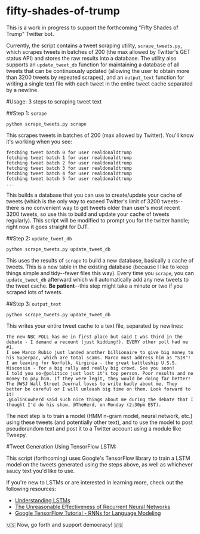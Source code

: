 # fifty-shades-of-trump

This is a work in progress to support the forthcoming "Fifty Shades of Trump" Twitter bot. 

Currently, the script contains a tweet scraping utility, `scrape_tweets.py`, which scrapes tweets in batches of 200 (the max allowed by Twitter's GET status API) and stores the raw results into a database. The utility also supports an `update_tweet_db` function for maintaining a database of all tweets that can be continuously updated (allowing the user to obtain more than 3200 tweets by repeated scrapes), and an `output_text` function for writing a single text file with each tweet in the entire tweet cache separated by a newline.

#Usage: 3 steps to scraping tweet text

##Step 1: `scrape`

`python scrape_tweets.py scrape`

This scrapes tweets in batches of 200 (max allowed by Twitter). You'll know it's working when you see:
```
fetching tweet batch 0 for user realdonaldtrump
fetching tweet batch 1 for user realdonaldtrump
fetching tweet batch 2 for user realdonaldtrump
fetching tweet batch 3 for user realdonaldtrump
fetching tweet batch 4 for user realdonaldtrump
fetching tweet batch 5 for user realdonaldtrump
...
```

This builds a database that you can use to create/update your cache of tweets (which is the only way to exceed Twitter's limit of 3200 tweets--there is no convenient way to get tweets older than user's most recent 3200 tweets, so use this to build and update your cache of tweets regularly). This script will be modified to prompt you for the twitter handle; right now it goes straight for DJT.

##Step 2: `update_tweet_db`

`python scrape_tweets.py update_tweet_db`

This uses the results of `scrape` to build a new database, basically a cache of tweets. This is a new table in the existing database (because I like to keep things simple and tidy--fewer files this way). Every time you `scrape`, you can `update_tweet_db` afterward which will automatically add any new tweets to the tweet cache.  **Be patient**--this step might take a minute or two if you scraped lots of tweets.

##Step 3: `output_text`

`python scrape_tweets.py update_tweet_db`

This writes your entire tweet cache to a text file, separated by newlines:

```
The new NBC POLL has me in first place but said I was third in the debate - I demand a recount (just kidding!). EVERY other poll had me #1.  
I see Marco Rubio just landed another billionaire to give big money to his Superpac, which are total scams. Marco must address him as "SIR"!  
I am leaving for Norfolk, Virginia - the great battleship U.S.S. Wisconsin - for a big rally and really big crowd. See you soon!  
I told you so-@politico just lost it's top person. Poor results and no money to pay him. If they were legit, they would be doing far better!  
The @WSJ Wall Street Journal loves to write badly about me. They better be careful or I will unleash big time on them. Look forward to it!  
.@ColinCowherd said such nice things about me during the debate that I thought I'd do his show, @TheHerd, on Monday (2:30pm EST). 
```

The next step is to train a model (HMM n-gram model, neural network, etc.) using these tweets (and potentially other text), and to use the model to post pseudorandom text and post it to a Twitter account using a module like Tweepy.


#Tweet Generation Using TensorFlow LSTM:

This script (forthcoming) uses Google's TensorFlow library to train a LSTM model on the tweets generated using the steps above, as well as whichever saucy text you'd like to use.

If you're new to LSTMs or are interested in learning more, check out the following resources:

* [Understanding LSTMs](http://colah.github.io/posts/2015-08-Understanding-LSTMs/)
* [The Unreasonable Effectiveness of Recurrent Neural Networks](http://karpathy.github.io/2015/05/21/rnn-effectiveness/)
* [Google TensorFlow Tutorial - RNNs for Language Modeling](https://www.tensorflow.org/versions/master/tutorials/recurrent/index.html#tutorial-files)

:us: Now, go forth and support democracy! :us:
